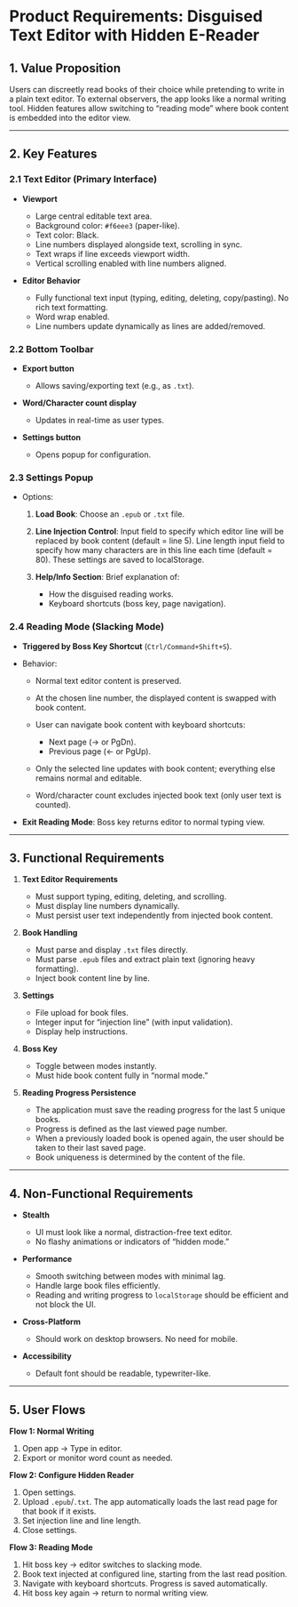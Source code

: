 # Product Requirements: **Disguised Text Editor with Hidden E-Reader**

## 1. Value Proposition

Users can discreetly read books of their choice while pretending to write in a plain text editor. To external observers, the app looks like a normal writing tool. Hidden features allow switching to “reading mode” where book content is embedded into the editor view.

---

## 2. Key Features

### 2.1 Text Editor (Primary Interface)

* **Viewport**

  * Large central editable text area.
  * Background color: `#f6eee3` (paper-like).
  * Text color: Black.
  * Line numbers displayed alongside text, scrolling in sync.
  * Text wraps if line exceeds viewport width.
  * Vertical scrolling enabled with line numbers aligned.

* **Editor Behavior**

  * Fully functional text input (typing, editing, deleting, copy/pasting). No rich text formatting.
  * Word wrap enabled.
  * Line numbers update dynamically as lines are added/removed.

### 2.2 Bottom Toolbar

* **Export button**

  * Allows saving/exporting text (e.g., as `.txt`).
* **Word/Character count display**

  * Updates in real-time as user types.
* **Settings button**

  * Opens popup for configuration.

### 2.3 Settings Popup

* Options:

  1. **Load Book**: Choose an `.epub` or `.txt` file.
  2. **Line Injection Control**: Input field to specify which editor line will be replaced by book content (default = line 5). Line length input field to specify how many characters are in this line each time (default = 80). These settings are saved to localStorage.
  3. **Help/Info Section**: Brief explanation of:

     * How the disguised reading works.
     * Keyboard shortcuts (boss key, page navigation).

### 2.4 Reading Mode (Slacking Mode)

* **Triggered by Boss Key Shortcut** (`Ctrl/Command+Shift+S`).
* Behavior:

  * Normal text editor content is preserved.
  * At the chosen line number, the displayed content is swapped with book content.
  * User can navigate book content with keyboard shortcuts:

    * Next page (→ or PgDn).
    * Previous page (← or PgUp).
  * Only the selected line updates with book content; everything else remains normal and editable.
  * Word/character count excludes injected book text (only user text is counted).
* **Exit Reading Mode**: Boss key returns editor to normal typing view.

---

## 3. Functional Requirements

1.  **Text Editor Requirements**

    *   Must support typing, editing, deleting, and scrolling.
    *   Must display line numbers dynamically.
    *   Must persist user text independently from injected book content.

2.  **Book Handling**

    *   Must parse and display `.txt` files directly.
    *   Must parse `.epub` files and extract plain text (ignoring heavy formatting).
    *   Inject book content line by line.

3.  **Settings**

    *   File upload for book files.
    *   Integer input for “injection line” (with input validation).
    *   Display help instructions.

4.  **Boss Key**

    *   Toggle between modes instantly.
    *   Must hide book content fully in “normal mode.”

5.  **Reading Progress Persistence**

    *   The application must save the reading progress for the last 5 unique books.
    *   Progress is defined as the last viewed page number.
    *   When a previously loaded book is opened again, the user should be taken to their last saved page.
    *   Book uniqueness is determined by the content of the file.

---

## 4. Non-Functional Requirements

*   **Stealth**

    *   UI must look like a normal, distraction-free text editor.
    *   No flashy animations or indicators of “hidden mode.”
*   **Performance**

    *   Smooth switching between modes with minimal lag.
    *   Handle large book files efficiently.
    *   Reading and writing progress to `localStorage` should be efficient and not block the UI.
*   **Cross-Platform**

    *   Should work on desktop browsers. No need for mobile.
*   **Accessibility**

    *   Default font should be readable, typewriter-like.

---

## 5. User Flows

**Flow 1: Normal Writing**

1.  Open app → Type in editor.
2.  Export or monitor word count as needed.

**Flow 2: Configure Hidden Reader**

1.  Open settings.
2.  Upload `.epub`/`.txt`. The app automatically loads the last read page for that book if it exists.
3.  Set injection line and line length.
4.  Close settings.

**Flow 3: Reading Mode**

1.  Hit boss key → editor switches to slacking mode.
2.  Book text injected at configured line, starting from the last read position.
3.  Navigate with keyboard shortcuts. Progress is saved automatically.
4.  Hit boss key again → return to normal writing view.